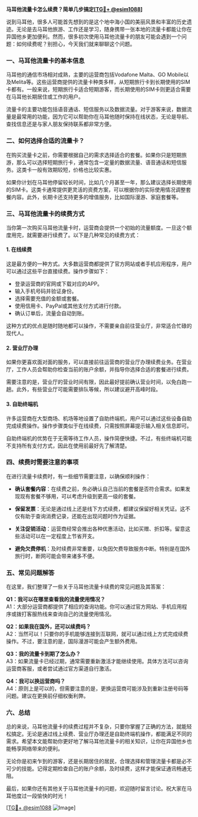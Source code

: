 **马耳他流量卡怎么续费？简单几步搞定[[TG💪+ @esim1088](https://t.me/s/esim1088)]**

说到马耳他，很多人可能首先想到的是这个地中海小国的美丽风景和丰富的历史遗迹。无论是去马耳他旅游、工作还是学习，随身携带一张本地的流量卡都能让你在异国他乡更加便利。然而，很多初次使用马耳他流量卡的朋友可能会遇到一个问题：如何续费呢？别担心，今天我们就来聊聊这个问题。

### 一、马耳他流量卡的基本信息

马耳他的通信市场相对成熟，主要的运营商包括Vodafone Malta、GO Mobile以及Melita等。这些运营商提供的流量卡种类多样，从短期旅行卡到长期使用的SIM卡都有。一般来说，短期旅行卡适合短期游客，而长期使用的SIM卡则更适合需要在马耳他长期居住或工作的用户。

流量卡的主要功能包括语音通话、短信服务以及数据流量。对于游客来说，数据流量是最常用的功能，因为它可以帮助你在马耳他随时保持在线状态，无论是导航、查找信息还是与家人朋友保持联系都非常方便。

### 二、如何选择合适的流量卡？

在购买流量卡之前，你需要根据自己的需求选择适合的套餐。如果你只是短期旅游，那么可以选择短期旅行卡，通常包含一定量的数据流量、语音通话和短信服务。这类卡一般有效期较短，价格也比较实惠。

如果你计划在马耳他停留较长时间，比如几个月甚至一年，那么建议选择长期使用的SIM卡。这类卡通常提供更灵活的资费方案，可以根据你的实际使用情况调整套餐内容。此外，长期卡还支持更多的增值服务，比如国际漫游、家庭套餐等。

### 三、马耳他流量卡的续费方式

当你第一次购买马耳他流量卡时，运营商会提供一个初始的流量额度。一旦这个额度用完，就需要进行续费了。以下是几种常见的续费方式：

#### 1. 在线续费

这是最方便的一种方式。大多数运营商都提供了官方网站或者手机应用程序，用户可以通过这些平台直接续费。操作步骤如下：

- 登录运营商的官网或下载对应的APP。
- 输入手机号码并验证身份。
- 选择需要充值的金额或套餐。
- 使用信用卡、PayPal或其他支付方式进行付款。
- 确认订单后，流量会自动到账。

这种方式的优点是随时随地都可以操作，不需要亲自前往营业厅，非常适合忙碌的现代人。

#### 2. 营业厅办理

如果你更喜欢面对面的服务，可以直接前往运营商的营业厅办理续费业务。在营业厅，工作人员会帮助你检查当前的账户余额，并指导你选择合适的套餐进行续费。

需要注意的是，营业厅的营业时间有限，因此最好提前确认营业时间，以免白跑一趟。此外，有些营业厅可能需要排队等候，所以建议避开高峰时段。

#### 3. 自助终端机

许多运营商在大型商场、机场等地设置了自助终端机，用户可以通过这些设备自助完成续费操作。操作步骤类似于在线续费，只需按照屏幕提示输入相关信息即可。

自助终端机的优势在于无需等待工作人员，操作简便快捷。不过，有些终端机可能不支持所有支付方式，因此在使用前最好先了解清楚。

### 四、续费时需要注意的事项

在进行流量卡续费时，有一些细节需要注意，以确保顺利操作：

- **确认套餐内容**：在续费之前，务必确认自己当前的套餐是否符合需求。如果发现现有套餐不够用，可以考虑升级到更高一级的套餐。
  
- **保留发票**：无论是通过线上还是线下方式续费，都建议保留好相关凭证。这不仅有助于查询消费记录，还能在出现问题时作为证据。

- **关注促销活动**：运营商经常会推出各种优惠活动，比如买赠、折扣等。留意这些活动可以在一定程度上节省开支。

- **避免欠费停机**：及时续费非常重要，以免因欠费导致服务中断。特别是在国外旅行时，断网可能会带来诸多不便。

### 五、常见问题解答

在这里，我们整理了一些关于马耳他流量卡续费的常见问题及其答案：

**Q1：我可以在哪里查看我的流量使用情况？**  
A1：大部分运营商都提供了相应的查询功能。你可以通过官方网站、手机应用程序或拨打客服热线来查询自己的流量使用情况。

**Q2：如果我在国外，还可以续费吗？**  
A2：当然可以！只要你的手机能够连接到互联网，就可以通过线上方式完成续费操作。不过，要注意的是，国际漫游可能会产生额外费用。

**Q3：我的流量卡到期了怎么办？**  
A3：如果流量卡已经过期，通常需要重新激活才能继续使用。具体方法可以咨询运营商客服，或者尝试通过官方渠道自行激活。

**Q4：我可以换运营商吗？**  
A4：原则上是可以的，但需要注意的是，更换运营商可能涉及到重新注册号码等问题。建议在更换前仔细权衡利弊。

### 六、总结

总的来说，马耳他流量卡的续费过程并不复杂，只要你掌握了正确的方法，就能轻松搞定。无论是通过线上续费、营业厅办理还是自助终端机操作，都能满足不同的需求。希望本文能帮助你更好地了解马耳他流量卡的相关知识，让你在异国他乡也能畅享网络带来的便利。

无论你是初来乍到的游客，还是长期居住的居民，合理选择和管理流量卡都是必不可少的技能。记得定期检查自己的账户余额，及时续费，这样才能保证通讯畅通无阻。

最后，如果你还有其他关于马耳他流量卡的问题，欢迎随时留言讨论。祝大家在马耳他度过一段愉快的时光！

[[TG💪+ @esim1088](https://t.me/s/esim1088) ![Image](https://i.postimg.cc/4NQfJmqS/Snipaste-2025-05-13-00-14-12.png)]